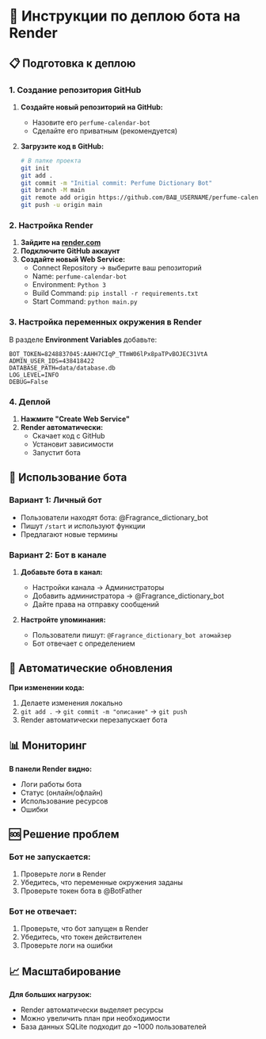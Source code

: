 # 🚀 Инструкции по деплою бота на Render

## 📋 Подготовка к деплою

### 1. Создание репозитория GitHub

1. **Создайте новый репозиторий на GitHub:**
   - Назовите его `perfume-calendar-bot`
   - Сделайте его приватным (рекомендуется)

2. **Загрузите код в GitHub:**
   ```bash
   # В папке проекта
   git init
   git add .
   git commit -m "Initial commit: Perfume Dictionary Bot"
   git branch -M main
   git remote add origin https://github.com/ВАШ_USERNAME/perfume-calendar-bot.git
   git push -u origin main
   ```

### 2. Настройка Render

1. **Зайдите на [render.com](https://render.com)**
2. **Подключите GitHub аккаунт**
3. **Создайте новый Web Service:**
   - Connect Repository → выберите ваш репозиторий
   - Name: `perfume-calendar-bot`
   - Environment: `Python 3`
   - Build Command: `pip install -r requirements.txt`
   - Start Command: `python main.py`

### 3. Настройка переменных окружения в Render

В разделе **Environment Variables** добавьте:

```
BOT_TOKEN=8248837045:AAHH7CIqP_TTmW06lPx8paTPvBOJEC31VtA
ADMIN_USER_IDS=438418422
DATABASE_PATH=data/database.db
LOG_LEVEL=INFO
DEBUG=False
```

### 4. Деплой

1. **Нажмите "Create Web Service"**
2. **Render автоматически:**
   - Скачает код с GitHub
   - Установит зависимости
   - Запустит бота

## 📱 Использование бота

### Вариант 1: Личный бот
- Пользователи находят бота: @Fragrance_dictionary_bot
- Пишут `/start` и используют функции
- Предлагают новые термины

### Вариант 2: Бот в канале
1. **Добавьте бота в канал:**
   - Настройки канала → Администраторы
   - Добавить администратора → @Fragrance_dictionary_bot
   - Дайте права на отправку сообщений

2. **Настройте упоминания:**
   - Пользователи пишут: `@Fragrance_dictionary_bot атомайзер`
   - Бот отвечает с определением

## 🔄 Автоматические обновления

**При изменении кода:**
1. Делаете изменения локально
2. `git add .` → `git commit -m "описание"` → `git push`
3. Render автоматически перезапускает бота

## 📊 Мониторинг

**В панели Render видно:**
- Логи работы бота
- Статус (онлайн/офлайн)
- Использование ресурсов
- Ошибки

## 🆘 Решение проблем

### Бот не запускается:
1. Проверьте логи в Render
2. Убедитесь, что переменные окружения заданы
3. Проверьте токен бота в @BotFather

### Бот не отвечает:
1. Проверьте, что бот запущен в Render
2. Убедитесь, что токен действителен
3. Проверьте логи на ошибки

## 📈 Масштабирование

**Для больших нагрузок:**
- Render автоматически выделяет ресурсы
- Можно увеличить план при необходимости
- База данных SQLite подходит до ~1000 пользователей
